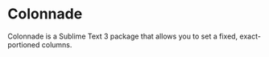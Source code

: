 # Colonnade
Colonnade is a Sublime Text 3 package that allows you to set a fixed, exact-portioned columns. 
